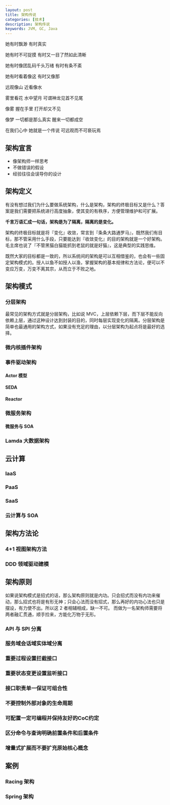 ```yaml
---
layout: post
title: 架构传说
categories: [技术]
description: 架构传说
keywords: JVM, GC, Java
---
```


她有时飘渺
有时真实

她有时不可捉摸
有时又一目了然如此清晰

她有时像团乱码千头万绪
有时有条不紊

她有时看着像这
有时又像那

远观像山
近看像水

雾里看花
水中望月
可谓神龙见首不见尾

像雾
握在手里
打开却又不见

像梦
一切都是那么真实
醒来一切都成空

在我们心中
她就是一个传说
可远观而不可亵玩焉


## 架构宣言

* 像架构师一样思考
* 不做错误的假设
* 经验往往会误导你的设计

## 架构定义

有没有想过我们为什么要做系统架构，什么是架构，架构的终极目标又是什么？答案是我们需要把系统进行高度抽象，使其变的有秩序，方便管理维护和可扩展。

**千言万语汇成一句话，架构是为了隔离，隔离的是变化。**

架构的终极目标就是将『变化』收敛，常言到『条条大路通罗马』，既然我们有目标，那不管采用什么手段，只要能达到『收敛变化』的目的架构就是一个好架构。毛主席也说了『不管黑猫白猫能抓到老鼠的就是好猫』，这是典型的实践思维。

既然大家的目标都是一致的，所以系统间的架构是可以互相借鉴的，也会有一些固定架构模式的。授人以鱼不如授人以渔，掌握架构的基本规律和方法论，便可以不变应万变，万变不离其宗，从而立于不败之地。

## 架构模式

### 分层架构

最常见的架构方式就是分层架构，比如说 MVC，上层依赖下层，而下层不能反向依赖上层，通过这种设计达到封装的目的，同时每层实现变化的隔离。分层架构是简单也最通用的架构方式，如果没有充足的理由，以分层架构为起点将是最好的选择。

### 微内核插件架构

### 事件驱动架构

#### Actor 模型

#### SEDA

#### Reactor

### 微服务架构

#### 微服务与 SOA

### Lamda 大数据架构

## 云计算

### IaaS

### PaaS

### SaaS

### 云计算与 SOA

## 架构方法论

### 4+1 视图架构方法

### DDD 领域驱动建模

## 架构原则
如果说架构模式是招式的话，那么架构原则就是内功。只会招式而没有内功来催动，那么招式也将是有形无神；只会心法而没有招式，那么再好的内功心法也只是摆设，有力使不出。所以这 2 者相辅相成，缺一不可。
而做为一名架构师需要将两者融汇贯通，顺手捡来，方能化万物于无形。

### API 与 SPI 分离
### 服务域会话域实体域分离
### 重要过程设置拦截接口
### 重要状态变更设置监听接口
### 接口职责单一保证可组合性
### 不要控制外部对象的生命周期
### 可配置一定可编程并保持友好的CoC约定
### 区分命令与查询明确前置条件和后置条件
### 增量式扩展而不要扩充原始核心概念

## 案例
### Racing 架构
### Spring 架构


